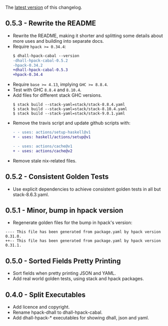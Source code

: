 The [latest version](https://github.com/blockscope/hpack-dhall/blob/master/changelog.md) of this changelog.

## 0.5.3 - Rewrite the README
* Rewrite the README, making it shorter and splitting some details about more
  uses and building into separate docs.
* Require `hpack >= 0.34.4`:
  ```diff
  $ dhall-hpack-cabal --version
  -dhall-hpack-cabal-0.5.2
  -hpack-0.34.2
  +dhall-hpack-cabal-0.5.3
  +hpack-0.34.4
  ```
* Require `base >= 4.13`, implying `GHC >= 8.8.4`.
* Test with GHC `8.8.4` and `8.10.4`.
* Add files for different stack GHC versions.
  ```
  $ stack build --stack-yaml=stack/stack-8.8.4.yaml
  $ stack build --stack-yaml=stack/stack-8.10.4.yaml
  $ stack build --stack-yaml=stack/stack-9.0.1.yaml
  ```
* Remove the travis script and update github scripts with:
  ```diff
  - - uses: actions/setup-haskell@v1
  + - uses: haskell/actions/setup@v1

  - - uses: actions/cache@v1
  + - uses: actions/cache@v2
  ```
* Remove stale nix-related files.

## 0.5.2 - Consistent Golden Tests
* Use explicit dependencies to achieve consistent golden tests in all but
  stack-8.6.3.yaml.

## 0.5.1 - Minor, bump in hpack version 
* Regenerate golden files for the bump in hpack's version:

```
---- This file has been generated from package.yaml by hpack version 0.31.0.
++-- This file has been generated from package.yaml by hpack version 0.31.1.
```

## 0.5.0 - Sorted Fields Pretty Printing
* Sort fields when pretty printing JSON and YAML.
* Add real world golden tests, using stack and hpack packages.

## 0.4.0 - Split Executables
* Add licence and copyright.
* Rename hpack-dhall to dhall-hpack-cabal.
* Add dhall-hpack-* executables for showing dhall, json and yaml.
